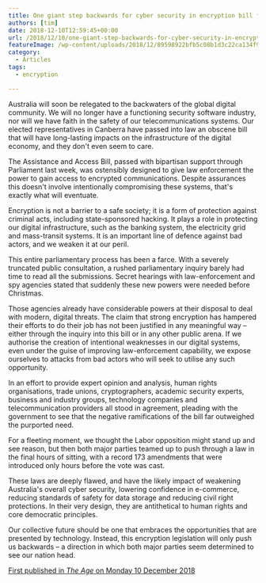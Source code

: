 ```yaml
---
title: One giant step backwards for cyber security in encryption bill fiasco
authors: [tim]
date: 2018-12-10T12:59:45+00:00
url: /2018/12/10/one-giant-step-backwards-for-cyber-security-in-encryption-bill-fiasco/
featureImage: /wp-content/uploads/2018/12/89598922bfb5c08b1d3c22ca134f945c1a0bec3a.jpg
category:
  - Articles
tags:
  - encryption

---
```

Australia will soon be relegated to the backwaters of the global digital community. We will no longer have a functioning security software industry, nor will we have faith in the safety of our telecommunications systems. Our elected representatives in Canberra have passed into law an obscene bill that will have long-lasting impacts on the infrastructure of the digital economy, and they don't even seem to care.

The Assistance and Access Bill, passed with bipartisan support through Parliament last week, was ostensibly designed to give law enforcement the power to gain access to encrypted communications. Despite assurances this doesn't involve intentionally compromising these systems, that's exactly what will eventuate.

Encryption is not a barrier to a safe society; it is a form of protection against criminal acts, including state-sponsored hacking. It plays a role in protecting our digital infrastructure, such as the banking system, the electricity grid and mass-transit systems. It is an important line of defence against bad actors, and we weaken it at our peril.

This entire parliamentary process has been a farce. With a severely truncated public consultation, a  rushed parliamentary inquiry barely had time to read all the submissions. Secret hearings with law-enforcement and spy agencies stated that suddenly these new powers were needed before Christmas.

Those agencies already have considerable powers at their disposal to deal with modern, digital threats. The claim that strong encryption has hampered their efforts to do their job has not been justified in any meaningful way – either through the inquiry into this bill or in any other public arena. If we authorise the creation of intentional weaknesses in our digital systems, even under the guise of improving law-enforcement capability, we expose ourselves to attacks from bad actors who will seek to utilise any such opportunity.

In an effort to provide expert opinion and analysis, human rights organisations, trade unions, cryptographers, academic security experts, business and industry groups, technology companies and telecommunication providers all stood in agreement, pleading with the government to see that the negative ramifications of the bill far outweighed the purported need.

For a fleeting moment, we thought the Labor opposition might stand up and see reason, but then both major parties teamed up to push through a law in the final hours of sitting, with a record 173 amendments that were introduced only hours before the vote was cast.

These laws are deeply flawed, and have the likely impact of weakening Australia's overall cyber security, lowering confidence in e-commerce, reducing standards of safety for data storage and reducing civil right protections. In their very design, they are antithetical to human rights and core democratic principles.

Our collective future should be one that embraces the opportunities that are presented by technology. Instead, this encryption legislation will only push us backwards – a direction in which both major parties seem determined to see our nation head.

[First published in _The Age_ on Monday 10 December 2018][1]

 [1]: https://www.theage.com.au/politics/federal/one-giant-step-backwards-for-cyber-security-in-encryption-bill-fiasco-20181209-p50l5a.html
